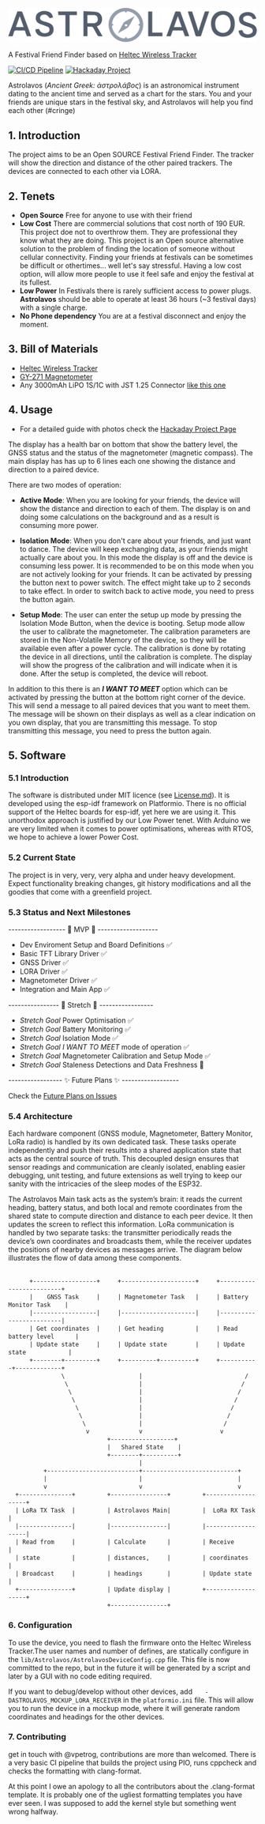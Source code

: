 ![Astrolavos Logo](assets/Astrolavos.svg)

A Festival Friend Finder based on [Heltec Wireless Tracker](https://heltec.org/project/wireless-tracker/)

[![CI/CD Pipeline](https://github.com/vpetrog/astrolavos/actions/workflows/ci.yml/badge.svg?branch=main)](https://github.com/vpetrog/astrolavos/actions/workflows/ci.yml) [![Hackaday Project](https://img.shields.io/badge/Hackaday-Project-blue)](https://hackaday.io/project/203354-astrolavos)

Astrolavos (*Ancient Greek: ἀστρολάβος*) is an astronomical instrument dating to the ancient time and served as a chart for the stars.
You and your friends are unique stars in the festival sky, and Astrolavos will help you find each other (#cringe)


## 1. Introduction
The project aims to be an Open SOURCE Festival Friend Finder. The tracker will show the direction and distance of the other paired trackers. The devices are connected to each other via LORA.

## 2. Tenets
- **Open Source** Free for anyone to use with their friend
- **Low Cost** There are commercial solutions that cost north of 190 EUR. This project doe not to overthrow them. They are professional they know what they are doing. This project is an Open source alternative solution to the problem of finding the location of someone without cellular connectivity. Finding your friends at festivals can be sometimes be difficult or othertimes... well let's say stressful. Having a low cost option, will allow more people to use it feel safe and enjoy the festival at its fullest.
- **Low Power** In Festivals there is rarely sufficient access to power plugs. **Astrolavos** should be able to operate at least 36 hours (~3 festival days) with a single charge.
- **No Phone dependency** You are at a festival disconnect and enjoy the moment.

## 3. Bill of Materials
- [Heltec Wireless Tracker](https://heltec.org/project/wireless-tracker/)
- [GY-271 Magnetometer](https://www.az-delivery.de/en/products/gy-271-kompassmodul-kompass-magnet-sensor-fuer-arduino-und-raspberry-pi?variant=18912984432736)
- Any 3000mAh  LiPO 1S/1C with JST 1.25 Connector [like this one](https://www.amazon.de/-/en/dp/B0F18ST3K5?ref=ppx_yo2ov_dt_b_fed_asin_title)

## 4. Usage

* For a detailed guide with photos check the [Hackaday Project Page](https://hackaday.io/project/203354-astrolavos)

The display has a health bar on bottom that show the battery level, the GNSS status and the status of the magnetometer (magnetic compass). The main display has has up to 6 lines each one showing the distance and direction to a paired device.

There are two modes of operation:

- **Active Mode**: When you are looking for your friends, the device will show the distance and direction to each of them. The display is on and doing some calculations on the background and as a result is consuming more power.

- **Isolation Mode**: When you don't care about your friends, and just want to dance. The device will keep exchanging data, as your friends might actually care about you. In this mode the display is off and the device is consuming less power. It is recommended to be on this mode when you are not actively looking for your friends. It can be activated by pressing the button  next to power switch. The effect might take up to 2 seconds to take effect. In order to switch back to active mode, you need to press the button again.

- **Setup Mode**: The user can enter the setup up mode by pressing the Isolation Mode Button, when the device is booting. Setup mode allow the user to calibrate the magnetometer. The calibration parameters are stored in the Non-Volatile Memory of the device, so they will be available even after a power cycle. The calibration is done by rotating the device in all directions, until the calibration is complete. The display will show the progress of the calibration and will indicate when it is done. After the setup is completed, the device will reboot.

In addition to this there is an ***I WANT TO MEET*** option which can be activated by pressing the button at the bottom right corner of the device. This will send a message to all paired devices that you want to meet them. The message will be shown on their displays as well as a clear indication on you own display, that you are transmitting this message. To stop transmitting this message, you need to press the button again.


## 5. Software

### 5.1 Introduction
The software is distributed under MIT licence (see [License.md](License.md)). It is developed using the esp-idf framework on Platformio. There is no official support of the Heltec boards for esp-idf, yet here we are using it. This unorthodox approach is justified by our Low Power tenet. With Arduino we are very limited when it comes to power optimisations, whereas with RTOS, we hope to achieve a lower Power Cost.

### 5.2 Current State
The project is in very, very, very alpha and under heavy development. Expect functionality breaking changes, git history modifications and all the goodies that come with a greenfield project.

### 5.3 Status and Next Milestones
------------------ 🚀 MVP 🚀 -------------------
- Dev Enviroment Setup and Board Definitions ✅
- Basic TFT Library Driver ✅
- GNSS Driver ✅
- LORA Driver ✅
- Magnetometer Driver ✅
- Integration and Main App ✅

---------------- 🎯 Stretch 🎯 -----------------
- *Stretch Goal* Power Optimisation ✅
- *Stretch Goal* Battery Monitoring ✅
- *Stretch Goal* Isolation Mode ✅
- *Stretch Goal* *I WANT TO MEET* mode of operation ✅
- *Stretch Goal* Magnetometer Calibration and Setup Mode ✅
- *Stretch Goal* Staleness Detections and Data Freshness 🎯

----------------- ✨ Future Plans ✨ ------------------

Check the [Future Plans on Issues](https://github.com/vpetrog/astrolavos/issues?q=is%3Aissue%20state%3Aopen%20label%3Aenhancement)

### 5.4 Architecture
Each hardware component (GNSS module, Magnetometer, Battery Monitor, LoRa radio) is handled by its own dedicated task. These tasks operate independently and push their results into a shared application state that acts as the central source of truth. This decoupled design ensures that sensor readings and communication are cleanly isolated, enabling easier debugging, unit testing, and future extensions as well trying to keep our sanity with the intricacies of the sleep modes of the ESP32.

The Astrolavos Main task acts as the system’s brain: it reads the current heading, battery status, and both local and remote coordinates from the shared state to compute direction and distance to each peer device. It then updates the screen to reflect this information. LoRa communication is handled by two separate tasks: the transmitter periodically reads the device’s own coordinates and broadcasts them, while the receiver updates the positions of nearby devices as messages arrive. The diagram below illustrates the flow of data among these components.
```

      +------------------+     +---------------------+     +-------------------------+
      |    GNSS Task     |     | Magnetometer Task   |     | Battery Monitor Task    |
      |------------------|     |---------------------|     |-------------------------|
      | Get coordinates  |     | Get heading         |     | Read battery level      |
      | Update state     |     | Update state        |     | Update state            |
      +--------+---------+     +----------+----------+     +-----------+-------------+
               \                     |                             /
                \                    |                            /
                 \                   |                           /
                  \                  |                          /
                   \                 |                         /
                    \                |                        /
                     \               |                       /
                      v              v                      v
                            +------------------+
                            |   Shared State    |
                            +--------+----------+
                                     |
          +--------------------------+---------------------------+
          |                          |                           |
          v                          v                           v
  +---------------+         +----------------+         +-------------------+
  | LoRa TX Task  |         | Astrolavos Main|         |  LoRa RX Task     |
  |---------------|         |----------------|         |-------------------|
  | Read from     |         | Calculate      |         | Receive           |
  | state         |         | distances,     |         | coordinates       |
  | Broadcast     |         | headings       |         | Update state      |
  +---------------+         | Update display |         +-------------------+
                            +----------------+

```

### 6. Configuration
To use the device, you need to flash the firmware onto the Heltec Wireless Tracker.The user names and number of defines, are statically configure in the `lib/Astrolavos/AstrolavosDeviceConfig.cpp` file. This file is now committed to the repo, but in the future it will be generated by a script and later by a GUI with no code editing required.

If you want to debug/develop without other devices, add `	-DASTROLAVOS_MOCKUP_LORA_RECEIVER` in the `platformio.ini` file. This will allow you to run the device in a mockup mode, where it will generate random coordinates and headings for the other devices.

### 7. Contributing
get in touch with @vpetrog, contributions are more than welcomed. There is a very basic CI pipeline that builds the project using PIO, runs cppcheck and checks the formatting with clang-format.

At this point I owe an apology to all the contributors about the .clang-format template. It is probably one of the ugliest formatting templates you have ever seen. I was supposed to add the kernel style but something went wrong halfway.
